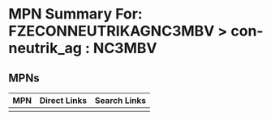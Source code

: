 



# MPN Summary For: FZECONNEUTRIKAGNC3MBV > con-neutrik_ag : NC3MBV

## MPNs
  

|MPN|Direct Links|Search Links|
| :--- | :--- | :--- |
||||

